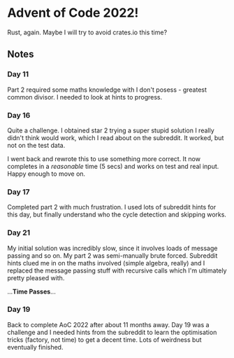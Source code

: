 # Advent of Code 2022!

Rust, again. Maybe I will try to avoid crates.io this time?

## Notes

### Day 11

Part 2 required some maths knowledge with I don't posess - greatest common divisor. 
I needed to look at hints to progress.

### Day 16

Quite a challenge. I obtained star 2 trying a super stupid solution I really didn't
think would work, which I read about on the subreddit. It worked, but not
on the test data. 

I went back and rewrote this to use something more correct. It now completes in 
a *reasonable* time (5 secs) and works on test and real input. Happy enough to move on.

### Day 17

Completed part 2 with much frustration. I used lots of subreddit hints for this
day, but finally understand who the cycle detection and skipping works.

### Day 21

My initial solution was incredibly slow, since it involves loads of message passing 
and so on. My part 2 was semi-manually brute forced. Subreddit hints clued me
in on the maths involved (simple algebra, really) and I replaced the message
passing stuff with recursive calls which I'm ultimately pretty pleased with.

...**Time Passes**...

### Day 19

Back to complete AoC 2022 after about 11 months away. Day 19 was a challenge and 
I needed hints from the subreddit to learn the optimisation tricks (factory, not time)
to get a decent time. Lots of weirdness but eventually finished.
